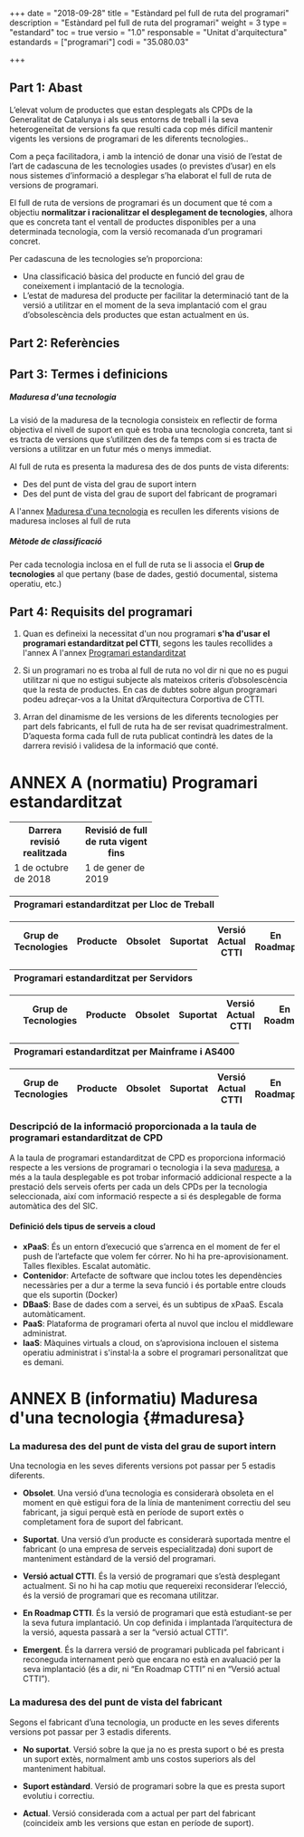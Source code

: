 +++
date        = "2018-09-28"
title       = "Estàndard pel full de ruta del programari"
description = "Estàndard pel full de ruta del programari"
weight		= 3
type = "estandard"
toc         = true
versio      = "1.0"
responsable = "Unitat d'arquitectura"
estandards =  ["programari"]
codi = "35.080.03"

+++

## Part 1: Abast


L’elevat volum de productes que estan desplegats als CPDs de la Generalitat de Catalunya i als seus
entorns de treball i la seva heterogeneïtat de versions fa que resulti cada cop més difícil mantenir
vigents les versions de programari de les diferents tecnologies..

Com a peça facilitadora, i amb la intenció de donar una visió de l’estat de l’art de cadascuna de les
tecnologies usades (o previstes d’usar) en els nous sistemes d’informació a desplegar s’ha elaborat el
full de ruta de versions de programari.

El full de ruta de versions de programari és un document que té com a objectiu **normalitzar i
racionalitzar el desplegament de tecnologies**, alhora que es concreta tant el ventall de productes
disponibles per a una determinada tecnologia, com la versió recomanada d’un programari concret. 

Per cadascuna de les tecnologies se’n proporciona:

- Una classificació bàsica del producte en funció del grau de coneixement i implantació de la
tecnologia.
- L’estat de maduresa del producte per facilitar la determinació tant de la versió a utilitzar en el
moment de la seva implantació com el grau d’obsolescència dels productes que estan
actualment en ús.


## Part 2: Referències 

## Part 3: Termes i definicions

##### Maduresa d'una tecnologia

La visió de la maduresa de la tecnologia consisteix en reflectir de forma objectiva el nivell de suport en què es troba una tecnologia concreta, tant si es tracta de versions que s’utilitzen des de fa temps com si es tracta de versions a utilitzar en un futur més o menys immediat.

Al full de ruta es presenta la maduresa des de dos punts de vista diferents:

- Des del punt de vista del grau de suport intern
- Des del punt de vista del grau de suport del fabricant de programari 

A l'annex <a href='{{<relref "#maduresa" >}}'>Maduresa d'una tecnologia</a> es recullen les diferents visions de maduresa incloses al full de ruta


##### Mètode de classificació

Per cada tecnologia inclosa en el full de ruta se li associa el **Grup de tecnologies** al que pertany (base de dades, gestió documental, sistema operatiu, etc.)

## Part 4: Requisits del programari

1. Quan es defineixi la necessitat d'un nou programari **s'ha d'usar el programari estandarditzat pel CTTI**, segons les taules recollides a l'annex A l'annex <a href='{{<relref "#fullruta" >}}'>Programari estandarditzat</a>

1. Si un programari no es troba al full de ruta no vol dir ni que no es pugui utilitzar ni que no estigui subjecte als mateixos criteris d’obsolescència que la resta de productes. En cas de dubtes sobre algun programari podeu adreçar-vos a la Unitat d’Arquitectura Corportiva de CTTI.

1. Arran del dinamisme de les versions de les diferents tecnologies per part dels fabricants, el full de ruta ha de ser revisat quadrimestralment. D’aquesta forma cada full de ruta publicat contindrà les dates de la darrera revisió i validesa de la informació que conté.

# ANNEX A (normatiu) Programari estandarditzat
<link rel="stylesheet" type="text/css" href="https://cdn.datatables.net/1.10.18/css/jquery.dataTables.min.css">
<link rel="stylesheet" type="text/css" href="https://cdn.datatables.net/responsive/2.2.2/css/responsive.dataTables.min.css">
<link rel="stylesheet" type="text/css" href="https://canigo.ctti.gencat.cat/drafts/FullRuta20/tableStyle.css">
<script type="text/javascript" language="javascript" src="https://code.jquery.com/jquery-3.3.1.js"></script>
<script type="text/javascript" language="javascript" src="https://cdn.datatables.net/1.10.18/js/jquery.dataTables.min.js"></script>
<script type="text/javascript" language="javascript" src="https://cdn.datatables.net/responsive/2.2.2/js/dataTables.responsive.min.js"></script>

<table id="Revisio" class="display" style="width:50%">
        <thead>
            <tr>
                <th>Darrera revisió realitzada</th>
                <th> Revisió de full de ruta vigent fins</th>
             </tr>
	     <tr>
                <td>1 de octubre de 2018 </td>
                <td>1 de gener de 2019</td> 
             </tr>
        </thead>
</table>
<font size="20">
<table id="Titol_LLT" class="display" style="width:100%">
        <thead>
	    <tr>
                <th  colspan="8" align="center" style="font-weight:bold">  Programari estandarditzat per Lloc de Treball  </th>
            </tr>
 </thead>
</table>
</font>
<table id="FullRutaLLT" class="display" style="width:100%">
        <thead>
	    <tr>
                <th>Grup de Tecnologies</th>
                <th>Producte</th>
                <th>Obsolet</th>
                <th>Suportat</th>
                <th>Versió Actual CTTI</th>
                <th>En Roadmap</th>
                <th>Emergent</th>
            </tr>
        </thead>
</table>
<font size="20">
<table id="Titol_CPD" class="display" style="width:100%">
        <thead>
	    <tr>
                <th  colspan="8" align="center" style="font-weight:bold">  Programari estandarditzat per Servidors</th>
            </tr>
 </thead>
</table>
</font>
<table id="FullRutaCPD" class="display" style="width:100%">
        <thead>
            <tr>
                <th></th>
                <th>Grup de Tecnologies</th>
                <th>Producte</th>
                <th>Obsolet</th>
                <th>Suportat</th>
                <th>Versió Actual CTTI</th>
                <th>En Roadmap</th>
                <th>Emergent</th>
            </tr>
        </thead>
</table>
<font size="20">
<table id="Titol_HOST" class="display" style="width:100%">
        <thead>
	    <tr>
                <th  colspan="8" align="center" style="font-weight:bold">  Programari estandarditzat per Mainframe i AS400 </th>
            </tr>
 </thead>
</table>
</font>
<table id="FullRutaHOST" class="display" style="width:100%">
        <thead>
	    <tr>
                <th>Grup de Tecnologies</th>
                <th>Producte</th>
                <th>Obsolet</th>
                <th>Suportat</th>
                <th>Versió Actual CTTI</th>
                <th>En Roadmap</th>
                <th>Emergent</th>
            </tr>
        </thead>
</table>
<script>
// Funció que dona format a la taula interna del Full de Ruta de Lloc de Treball
function formatLLT(d) {
    return '<table cellpadding="7" cellspacing="1" style="padding-left:50px;border-collapse:collapse;width:100%">'+
        '<tr>'+
            '<th>Versions per Lot </th>'+
            '<th width="300">LT2A</th>'+
            '<th width="300">LT2B</th>'+
            '<th width="300">LT2C</th>'+
        '</tr>'+
        '<tr>'+
            '<th style="border: 1px solid rgb(165, 165, 165);">Versions disponibles</th>'+
            '<td>'+d.lt2a+'</td>'+
            '<td>'+d.lt2b+'</td>'+
            '<td>'+d.lt2c+'</td>'+
        '</tr>'+
        '<tr>'+
	        '<th>   </th>'+
	        '<th  colspan="3">   </th>'+
	    '</tr>'+
	    '<tr>'+
            '<th>Observacions:</th>'+
            '<td colspan="3">'+d.observacions+'</td>'+
        '</tr>'+
    '</table>';
}
$(document).ready(function() {
    var taulaFullRutaLLT = $('#FullRutaLLT').DataTable( {
    "columnDefs": [
        { "width": "10%", "targets": 0 }
    ],
    "paging": false,
	"info" : false,
	"ordering": false,
	"responsive": {
            details: false
    	},
    	"language":{
	        	"search" : "<strong>Cerca:</strong> ",
		        "infoEmpty": "No hi ha registres",
	        	"zeroRecords": "No s'han trobat registres"
        },
        "ajax": "../FullRuta20/inventariLLT.json",
        "columns": [
//            {
//                "className":      'details-control',
//                "orderable":      false,
//                "data":           null,
//                "defaultContent": '',
//	        "width": "10%"
//            },
            { "data": "categoria",
	      "width": "30%" },
            { "data": "producte", 
	      "className":      'intern',
	      "width": "30%"
	    },
            { "data": "obsolet",
	      "width": "20%" },
            { "data": "suportat",
	      "width": "80%" },
            { "data": "versioactual",
	      "className":      'intern',
	      "width": "80%"
	    },
            { "data": "roadmap",
	      "width": "100%" },
            { "data": "emergent",
	      "width": "100%" }
        ],
        "order": [[1, 'asc']],
           "initComplete": function () {
            this.api().columns().every( function (col_index) {
                var column = this;
                if (col_index !==0 && col_index !==1){
	                	$("<p>&nbsp;</p>").appendTo($(column.header()));
	                	return;
                }
                var select = $('<select><option value=""></option></select>')
                    .appendTo( $(column.header()) )
                    .on( 'change', function () {
                        var val = $.fn.dataTable.util.escapeRegex(
                            $(this).val()
                        ); 
                        column
                            .search( val ? '^'+val+'$' : '', true, false )
                            .draw();
                    } ); 
                column.data().unique().sort().each( function ( d, j ) {
                    select.append( '<option value="'+d+'">'+d+'</option>' )
                } );
            } );
        }
    });
     // Add event listener for opening and closing details
/*  $('#FullRutaLLT tbody').on('click', 'td.details-control', function () {
        var tr = $(this).closest('tr');
        var row = taulaFullRutaLLT.row( tr );
        if ( row.child.isShown() ) {
            // This row is already open - close it
            row.child.hide();
            tr.removeClass('shown');
        }
        else {
            // Open this row
            row.child( formatLLT(row.data()) ).show();
            tr.addClass('shown');
        }
    });
*/
});
// Funció que dona format a la taula interna del Full de Ruta de CPD
function formatCPD(d) {
    // `d` is the original data object for the row
    return '<table cellpadding="7" cellspacing="1" style="padding-left:50px;border-collapse:collapse;width:100%">'+
        '<tr>'+
            '<th>Tipus Serveis i versions </th>'+
            '<th width="300">CPD1</th>'+
            '<th width="300">CPD2</th>'+
            '<th width="300">CPD3</th>'+
            '<th width="300">CPD4</th>'+
            '<th width="300">Azure</th>'+
        '</tr>'+
        '<tr>'+
            '<th style="border: 1px solid rgb(165, 165, 165);">Cloud Privat</th>'+
            '<td>'+d.cpd1v1+'</td>'+
            '<td>'+d.cpd2v1+'</td>'+
            '<td>'+d.cpd3v1+'</td>'+
            '<td>'+d.cpd4v1+'</td>'+
            '<td>'+d.azurev1+'</td>'+
        '</tr>'+
        '<tr>'+
            '<th style="border: 1px solid rgb(165, 165, 165);">Container Cloud</th>'+
            '<td style="border: 1px solid rgb(165, 165, 165);">'+d.cpd1v2+'</td>'+
	//Container cloud CPD2 es realment el servei bluemix
            '<td style="border: 1px solid rgb(165, 165, 165);">'+d.bluemixv2+'</td>'+ 
            '<td style="border: 1px solid rgb(165, 165, 165);">'+d.cpd3v2+'</td>'+
            '<td style="border: 1px solid rgb(165, 165, 165);">'+d.cpd4v2+'</td>'+
            '<td style="border: 1px solid rgb(165, 165, 165);">'+d.azurev2+'</td>'+
        '</tr>'+
        '<tr>'+
	        '<th>   </th>'+
	        '<th  colspan="6">   </th>'+
	    '</tr>'+
	    '<tr>'+
            '<th >Desplegable al SIC</th>'+
            '<td colspan="6">'+d.desplegablesicv1+'</td>'+
        '</tr>'+
        '<tr>'+
            '<th>Observacions:</th>'+
            '<td colspan="6">'+d.observacions+'</td>'+
        '</tr>'+
    '</table>';
}
$(document).ready(function() {
    var taulaFullRutaCPD = $('#FullRutaCPD').DataTable( {
    "columnDefs": [
        { "width": "10%", "targets": 0 }
    ],
    "paging": false,
	"info" : false,
	"ordering": false,
	"responsive": {
            details: false
    	},
    	"language":{
	        	"search" : "<strong>Cerca:</strong> ",
		        "infoEmpty": "No hi ha registres",
	        	"zeroRecords": "No s'han trobat registres"
        },
        "ajax": "../FullRuta20/inventariCPD.json",
        "columns": [
            {
                "className":      'details-control',
                "orderable":      false,
                "data":           null,
                "defaultContent": '',
	        "width": "10%"
            },
            { "data": "categoria",
	      "width": "30%" },
            { "data": "producte", 
	      "className":      'intern',
	      "width": "30%"
	    },
            { "data": "obsolet",
	      "width": "20%" },
            { "data": "suportat",
	      "width": "80%" },
            { "data": "versioactual",
	      "className":      'intern',
	      "width": "80%"
	    },
            { "data": "roadmap",
	      "width": "100%" },
            { "data": "emergent",
	      "width": "100%" }
        ],
        "order": [[1, 'asc']],
           "initComplete": function () {
            this.api().columns().every( function (col_index) {
                var column = this;
                if (col_index !==1 && col_index !==2){
	                	$("<p>&nbsp;</p>").appendTo($(column.header()));
	                	return;
                }
                var select = $('<select><option value=""></option></select>')
                    .appendTo( $(column.header()) )
                    .on( 'change', function () {
                        var val = $.fn.dataTable.util.escapeRegex(
                            $(this).val()
                        ); 
                        column
                            .search( val ? '^'+val+'$' : '', true, false )
                            .draw();
                    } ); 
                column.data().unique().sort().each( function ( d, j ) {
                    select.append( '<option value="'+d+'">'+d+'</option>' )
                } );
            } );
        }
    });
     // Add event listener for opening and closing details
    $('#FullRutaCPD tbody').on('click', 'td.details-control', function () {
        var tr = $(this).closest('tr');
        var row = taulaFullRutaCPD.row( tr );
        if ( row.child.isShown() ) {
            // This row is already open - close it
            row.child.hide();
            tr.removeClass('shown');
        }
        else {
            // Open this row
            row.child( formatCPD(row.data()) ).show();
            tr.addClass('shown');
        }
    });
});
$(document).ready(function() {
    var taulaFullRutaHOST = $('#FullRutaHOST').DataTable( {
    "columnDefs": [
        { "width": "10%", "targets": 0 }
    ],
    "paging": false,
	"info" : false,
	"ordering": false,
	"responsive": {
            details: false
    	},
    	"language":{
	        	"search" : "<strong>Cerca:</strong> ",
		        "infoEmpty": "No hi ha registres",
	        	"zeroRecords": "No s'han trobat registres"
        },
        "ajax": "../FullRuta20/inventariHOST.json",
        "columns": [
            { "data": "categoria",
	      "width": "30%" },
            { "data": "producte", 
	      "className":      'intern',
	      "width": "30%"
	    },
            { "data": "obsolet",
	      "width": "20%" },
            { "data": "suportat",
	      "width": "80%" },
            { "data": "versioactual",
	      "className":      'intern',
	      "width": "80%"
	    },
            { "data": "roadmap",
	      "width": "100%" },
            { "data": "emergent",
	      "width": "100%" }
        ],
        "order": [[1, 'asc']],
           "initComplete": function () {
            this.api().columns().every( function (col_index) {
                var column = this;
                if (col_index !==0 && col_index !==1){
	                	$("<p>&nbsp;</p>").appendTo($(column.header()));
	                	return;
                }
                var select = $('<select><option value=""></option></select>')
                    .appendTo( $(column.header()) )
                    .on( 'change', function () {
                        var val = $.fn.dataTable.util.escapeRegex(
                            $(this).val()
                        ); 
                        column
                            .search( val ? '^'+val+'$' : '', true, false )
                            .draw();
                    } ); 
                column.data().unique().sort().each( function ( d, j ) {
                    select.append( '<option value="'+d+'">'+d+'</option>' )
                } );
            } );
        }
    });
</script>

### Descripció de la informació proporcionada a la taula de programari estandarditzat de CPD

A la taula de programari estandarditzat de CPD es proporciona informació respecte a les versions de programari o tecnologia i la seva <a href='{{<relref "#maduresa" >}}'>maduresa</a>, a més a la taula desplegable es pot trobar informació addicional respecte a la prestació dels serveis oferts per cada un dels CPDs per la tecnologia seleccionada, així com informació respecte a si és desplegable de forma automàtica des del SIC.

#### Definició dels tipus de serveis a cloud

- **xPaaS**: És un entorn d’execució que s’arrenca en el moment de fer el push de l’artefacte que volem fer córrer. No hi ha pre-aprovisionament. Talles flexibles. Escalat automàtic.
- **Contenidor**: Artefacte de software que inclou totes les dependències necessàries per a dur a terme la seva funció i és portable entre clouds que els suportin (Docker)
- **DBaaS**: Base de dades com a servei, és un subtipus de xPaaS. Escala automàticament.
- **PaaS**: Plataforma de programari oferta al nuvol que inclou el middleware administrat.
- **IaaS**: Màquines virtuals a cloud, on s’aprovisiona inclouen el sistema operatiu administrat i s'instal·la a sobre el programari personalitzat que es demani.

# ANNEX B (informatiu) Maduresa d'una tecnologia {#maduresa}

### La maduresa des del punt de vista del grau de suport intern

Una tecnologia en les seves diferents versions pot passar per 5 estadis diferents. 

- **Obsolet**. Una versió d’una tecnologia es considerarà obsoleta en el moment en què estigui fora de la línia de manteniment correctiu del seu fabricant, ja sigui perquè està en període de suport extès o completament fora de suport del fabricant.

- **Suportat**. Una versió d’un producte es considerarà suportada mentre el fabricant (o una empresa de serveis especialitzada) doni suport de manteniment estàndard de la versió del programari.

- **Versió actual CTTI**. És la versió de programari que s’està desplegant actualment. Si no hi ha cap motiu que requereixi reconsiderar l’elecció, és la versió de programari que es recomana utilitzar.

- **En Roadmap CTTI**. És la versió de programari que està estudiant-se per la seva futura implantació. Un cop definida i implantada l’arquitectura de la versió, aquesta passarà a ser la “versió actual CTTI”.

- **Emergent**. És la darrera versió de programari publicada pel fabricant i reconeguda internament però que encara no està en avaluació per la seva implantació (és a dir, ni “En Roadmap CTTI” ni en “Versió actual CTTI”).

### La maduresa des del punt de vista del fabricant

Segons el fabricant d’una tecnologia, un producte en les seves diferents versions pot passar per 3 estadis diferents. 

- **No suportat**. Versió sobre la que ja no es presta suport o bé es presta un suport extès, normalment amb uns costos superiors als del manteniment habitual.

- **Suport estàndard**. Versió de programari sobre la que es presta suport evolutiu i correctiu. 

- **Actual**. Versió considerada com a actual per part del fabricant (coincideix amb les versions que estan en període de suport).
 

